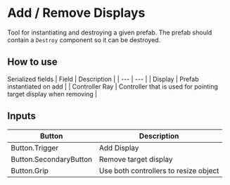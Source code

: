 # Add / Remove Displays

Tool for instantiating and destroying a given prefab. The prefab should contain a `Destroy` component so it can be destroyed.

## How to use

Serialized fields
| Field          | Description                                                       |
| ---            | ---                                                               |
| Display        | Prefab instantiated on add                                        |
| Controller Ray | Controller that is used for pointing target display when removing |

## Inputs  
| Button                 | Description                           |
| ---                    | ---                                   |
| Button.Trigger         | Add Display                           |
| Button.SecondaryButton | Remove target display                 |
| Button.Grip            | Use both controllers to resize object |